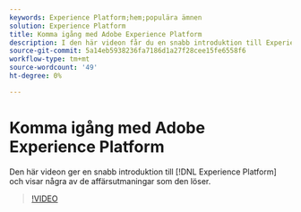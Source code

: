 ```yaml
---
keywords: Experience Platform;hem;populära ämnen
solution: Experience Platform
title: Komma igång med Adobe Experience Platform
description: I den här videon får du en snabb introduktion till Experience Platform och en översikt över de affärsutmaningar som programmet klarar av.
source-git-commit: 5a14eb5938236fa7186d1a27f28cee15fe6558f6
workflow-type: tm+mt
source-wordcount: '49'
ht-degree: 0%

---
```



# Komma igång med Adobe Experience Platform

Den här videon ger en snabb introduktion till [!DNL Experience Platform] och visar några av de affärsutmaningar som den löser.

>[!VIDEO](https://video.tv.adobe.com/v/3428500?quality=12&learn=on&captions=swe)